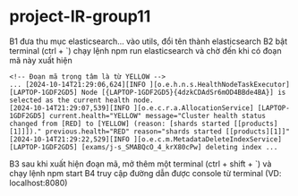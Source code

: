 # project-IR-group11
B1
    đưa thu mục elasticsearch... vào utils, đổi tên thành elasticsearch
B2
    bật terminal (ctrl + `) chạy lệnh npm run elasticsearch và chờ đến khi có đoạn mã này xuất hiện
    
    <!-- Đoạn mã trọng tâm là từ YELLOW -->
    ... [2024-10-14T21:29:06,624][INFO ][o.e.h.n.s.HealthNodeTaskExecutor] [LAPTOP-1GDF2GD5] Node [{LAPTOP-1GDF2GD5}{4dzkCDAdSr6mOD4BBde4BA}] is selected as the current health node.
    [2024-10-14T21:29:07,539][INFO ][o.e.c.r.a.AllocationService] [LAPTOP-1GDF2GD5] current.health="YELLOW" message="Cluster health status changed from [RED] to [YELLOW] (reason: [shards started [[products][1]]])." previous.health="RED" reason="shards started [[products][1]]"
    [2024-10-14T21:29:22,529][INFO ][o.e.c.m.MetadataDeleteIndexService] [LAPTOP-1GDF2GD5] [exams/j-s_SMABQcO_4_krX80cPw] deleting index ...
B3
    sau khi xuất hiện đoạn mã, mở thêm một terminal (ctrl + shift + `) và chạy lệnh npm start
B4
    truy cập đường dẫn được console từ terminal (VD: localhost:8080)